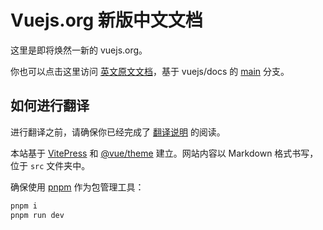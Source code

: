 # Vuejs.org 新版中文文档

这里是即将焕然一新的 vuejs.org。

你也可以点击这里访问 [英文原文文档](https://staging.vuejs.org)，基于 vuejs/docs 的 [main](https://github.com/vuejs/docs/tree/main) 分支。

## 如何进行翻译

进行翻译之前，请确保你已经完成了 [翻译说明](https://staging-cn.vuejs.org/about/translation.html) 的阅读。

本站基于 [VitePress](https://github.com/vuejs/vitepress) 和 [@vue/theme](https://github.com/vuejs/vue-theme) 建立。网站内容以 Markdown 格式书写，位于 `src` 文件夹中。

确保使用 [pnpm](https://pnpm.io/) 作为包管理工具：

```sh
pnpm i
pnpm run dev
```
